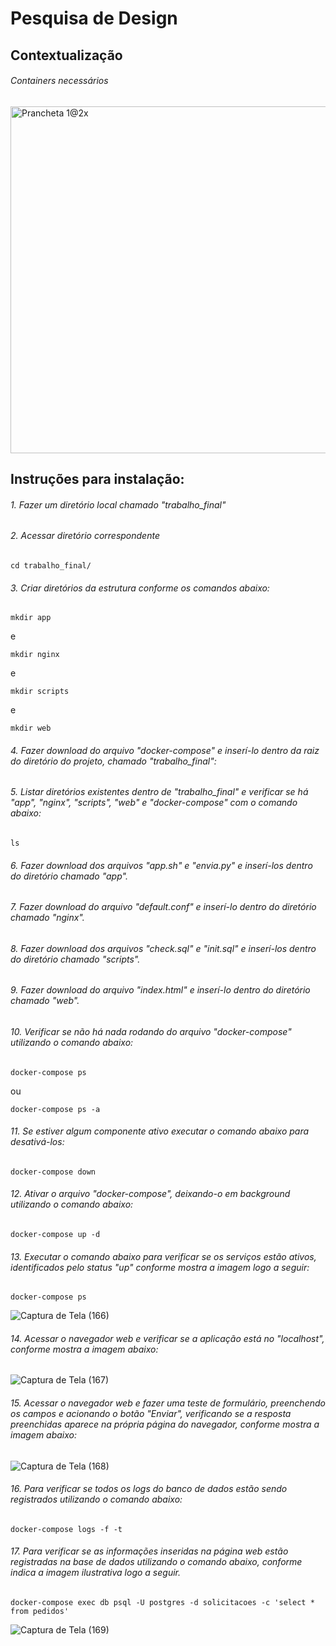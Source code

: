 # Pesquisa de Design

## Contextualização

###### Containers necessários

<img width="555" alt="Prancheta 1@2x" src="https://user-images.githubusercontent.com/65691783/85179814-3d16ec00-b258-11ea-9ce5-601629770efb.png">

## Instruções para instalação:

###### 1. Fazer um diretório local chamado *"trabalho_final"*

###### 2. Acessar diretório correspondente
```
cd trabalho_final/
```

###### 3. Criar diretórios da estrutura conforme os comandos abaixo:
```
mkdir app
```
e
```
mkdir nginx
```
e
```
mkdir scripts
```
e
```
mkdir web
```

###### 4. Fazer download do arquivo *"docker-compose"* e inserí-lo dentro da raiz do diretório do projeto, chamado *"trabalho_final"*:


###### 5. Listar diretórios existentes dentro de *"trabalho_final"* e verificar se há "app", "nginx", "scripts", "web" e "docker-compose" com o comando abaixo:
```
ls
```

###### 6. Fazer download dos arquivos *"app.sh"* e *"envia.py"* e inserí-los dentro do diretório chamado *"app"*.

###### 7. Fazer download do arquivo *"default.conf"* e inserí-lo dentro do diretório chamado *"nginx"*.

###### 8. Fazer download dos arquivos *"check.sql"* e *"init.sql"* e inserí-los dentro do diretório chamado *"scripts"*.

###### 9. Fazer download do arquivo *"index.html"* e inserí-lo dentro do diretório chamado *"web"*.

###### 10. Verificar se não há nada rodando do arquivo *"docker-compose"* utilizando o comando abaixo:
```
docker-compose ps 
```
ou
```
docker-compose ps -a
```

###### 11. Se estiver algum componente ativo executar o comando abaixo para desativá-los:
```
docker-compose down
```

###### 12. Ativar o arquivo *"docker-compose"*, deixando-o em background utilizando o comando abaixo:
```
docker-compose up -d
```

###### 13. Executar o comando abaixo para verificar se os serviços estão ativos, identificados pelo status "up" conforme mostra a imagem logo a seguir:
```
docker-compose ps
```
![Captura de Tela (166)](https://user-images.githubusercontent.com/65691783/85180420-d561a080-b259-11ea-97b6-d696ae6c9780.png)

###### 14. Acessar o navegador web e verificar se a aplicação está no *"localhost"*, conforme mostra a imagem abaixo:

![Captura de Tela (167)](https://user-images.githubusercontent.com/65691783/85180617-3f7a4580-b25a-11ea-9ee9-9e78a1ff4442.png)

###### 15. Acessar o navegador web e fazer uma teste de formulário, preenchendo os campos e acionando o botão *"Enviar"*, verificando se a resposta preenchidas aparece na própria página do navegador, conforme mostra a imagem abaixo:

![Captura de Tela (168)](https://user-images.githubusercontent.com/65691783/85180793-b7e10680-b25a-11ea-8e6c-935eb8884926.png)

###### 16. Para verificar se todos os logs do banco de dados estão sendo registrados utilizando o comando abaixo:
```
docker-compose logs -f -t
```

###### 17. Para verificar se as informações inseridas na página web estão registradas na base de dados utilizando o comando abaixo, conforme indica a imagem ilustrativa logo a seguir.
```
docker-compose exec db psql -U postgres -d solicitacoes -c 'select * from pedidos'
```
![Captura de Tela (169)](https://user-images.githubusercontent.com/65691783/85181133-92083180-b25b-11ea-8430-e75bf42803b0.png)

